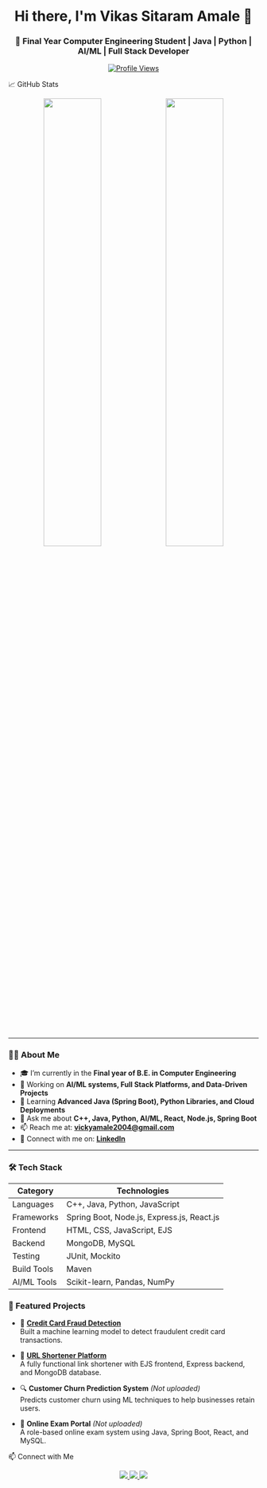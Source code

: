 

<!-- HEADER -->
<h1 align="center">Hi there, I'm Vikas Sitaram Amale 👋</h1>
<h3 align="center">🚀 Final Year Computer Engineering Student | Java | Python | AI/ML | Full Stack Developer</h3>

<p align="center">
  <a href="https://github.com/VikasAmale">
    <img src="https://komarev.com/ghpvc/?username=VikasAmale&style=flat-square&color=blue" alt="Profile Views"/>
  </a>
</p>


📈 GitHub Stats
<p align="center"> <img src="https://github-readme-stats.vercel.app/api?username=VikasAmale&show_icons=true&theme=tokyonight&hide_border=true" width="48%"/> <img src="https://github-readme-streak-stats.herokuapp.com/?user=VikasAmale&theme=tokyonight&hide_border=true" width="48%"/> </p>

---

### 🧑‍💻 About Me

- 🎓 I’m currently in the **Final year of B.E. in Computer Engineering**
- 🔭 Working on **AI/ML systems, Full Stack Platforms, and Data-Driven Projects**
- 🌱 Learning **Advanced Java (Spring Boot), Python Libraries, and Cloud Deployments**
- 💬 Ask me about **C++, Java, Python, AI/ML, React, Node.js, Spring Boot**
- 📫 Reach me at: **[vickyamale2004@gmail.com](mailto:vickyamale2004@gmail.com)**
- 🔗 Connect with me on: **[LinkedIn](https://www.linkedin.com/in/vikas-amale/)** 
  


---


### 🛠️ Tech Stack

| Category       | Technologies                                  |
|----------------|-----------------------------------------------|
| Languages      | C++, Java, Python, JavaScript                 |
| Frameworks     | Spring Boot, Node.js, Express.js, React.js    |
| Frontend       | HTML, CSS, JavaScript, EJS                    |
| Backend        | MongoDB, MySQL                                |
| Testing        | JUnit, Mockito                                |
| Build Tools    | Maven                                         |
| AI/ML Tools    | Scikit-learn, Pandas, NumPy                   |


### 📂 Featured Projects

- 🚨 **[Credit Card Fraud Detection](https://github.com/VikasAmale/Credit_Card_Fraud_Detection_System/)**<br>
  Built a machine learning model to detect fraudulent credit card transactions.

- 🔗 **[URL Shortener Platform](https://github.com/VikasAmale/URL-SHORTENER-PLATFORM)**<br>
  A fully functional link shortener with EJS frontend, Express backend, and MongoDB database.

- 🔍 **Customer Churn Prediction System** *(Not uploaded)*<br>
  Predicts customer churn using ML techniques to help businesses retain users.

- 🧪 **Online Exam Portal** *(Not uploaded)*<br>
  A role-based online exam system using Java, Spring Boot, React, and MySQL.



📫 Connect with Me
<p align="center"> <a href="https://linkedin.com/in/vikas-amale" target="_blank"> <img src="https://img.shields.io/badge/LinkedIn-blue?style=for-the-badge&logo=linkedin&logoColor=white"/> </a> <a href="mailto:vickyamale2004@gmail.com"> <img src="https://img.shields.io/badge/Gmail-D14836?style=for-the-badge&logo=gmail&logoColor=white"/> </a> <a href="https://github.com/VikasAmale" target="_blank"> <img src="https://img.shields.io/badge/GitHub-000?style=for-the-badge&logo=github&logoColor=white"/> </a> </p>
